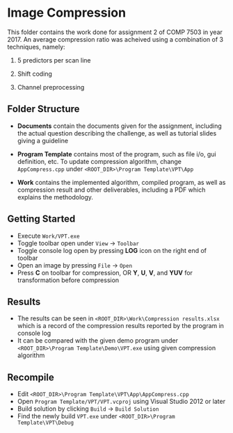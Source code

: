 # Image Compression

This folder contains the work done for assignment 2 of COMP 7503 in year 2017. An average compression ratio was acheived using a combination of 3 techniques, namely:

1. 5 predictors per scan line

2. Shift coding

3. Channel preprocessing

## Folder Structure

- **Documents** contain the documents given for the assignment, including the actual question describing the challenge, as well as tutorial slides giving a guideline

- **Program Template** contains most of the program, such as file i/o, gui definition, etc. To update compression algorithm, change `AppCompress.cpp` under `<ROOT_DIR>\Program Template\VPT\App`

- **Work** contains the implemented algorithm, compiled program, as well as compression result and other deliverables, including a PDF which explains the methodology.

## Getting Started

- Execute `Work/VPT.exe`
- Toggle toolbar open under `View` -> `Toolbar`
- Toggle console log open by pressing **LOG** icon on the right end of toolbar
- Open an image by pressing `File` -> `Open`
- Press **C** on toolbar for compression, OR **Y**, **U**, **V**, and **YUV** for transformation before compression

## Results

- The results can be seen in `<ROOT_DIR>\Work\Compression results.xlsx` which is a record of the compression results reported by the program in console log
- It can be compared with the given demo program under `<ROOT_DIR>\Program Template\Demo\VPT.exe` using given compression algorithm

## Recompile

- Edit `<ROOT_DIR>\Program Template\VPT\App\AppCompress.cpp`
- Open `Program Template/VPT/VPT.vcproj` using Visual Studio 2012 or later
- Build solution by clicking `Build` -> `Build Solution`
- Find the newly build `VPT.exe` under `<ROOT_DIR>\Program Template\VPT\Debug`
